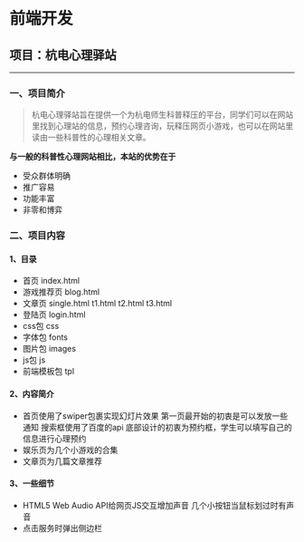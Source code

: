 # 前端开发
## 项目：杭电心理驿站
---
### 一、项目简介
>杭电心理驿站旨在提供一个为杭电师生科普释压的平台，同学们可以在网站里找到心理站的信息，预约心理咨询，玩释压网页小游戏，也可以在网站里读由一些科普性的心理相关文章。

**与一般的科普性心理网站相比，本站的优势在于**

- 受众群体明确
- 推广容易
- 功能丰富
- 非零和博弈

### 二、项目内容
#### 1、目录

- 首页 index.html
- 游戏推荐页 blog.html
- 文章页 single.html t1.html t2.html t3.html
- 登陆页 login.html
- css包 css
- 字体包 fonts
- 图片包 images
- js包 js
- 前端模板包 tpl

#### 2、内容简介
- 首页使用了swiper包裹实现幻灯片效果 第一页最开始的初衷是可以发放一些通知 搜索框使用了百度的api 底部设计的初衷为预约框，学生可以填写自己的信息进行心理预约
- 娱乐页为几个小游戏的合集
- 文章页为几篇文章推荐

#### 3、一些细节
- HTML5 Web Audio API给网页JS交互增加声音 几个小按钮当鼠标划过时有声音
- 点击服务时弹出侧边栏
